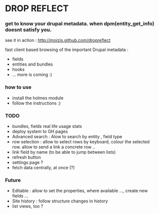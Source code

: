# DROP REFLECT
### get to know your drupal metadata. when dpm(entity_get_info) doesnt satisfy you.

see it in action : http://mojzis.github.com/dropreflect  



fast client based browsing of the important Drupal metadata :  

* fields
* entities and bundles
* hooks
* ... more is coming :)

### how to use
* install the holmes module
* follow the instructions :)


### TODO
* bundles, fields real life usage stats
* deploy system to GH pages
* Advanced search : Alow to search by entity , field type
* row selection : allow to select rows by keyboard, colour the selected row. allow to send a link a concrete row ..
* link field by name (to be able to jump between lists)
* refresh button
* settings page ?
* fetch data centrally, at once (?)

### Future
* Editable : allow to set the properties, where available ..., create new fields ...
* Site history : follow structure changes in history
* list views, too ?
